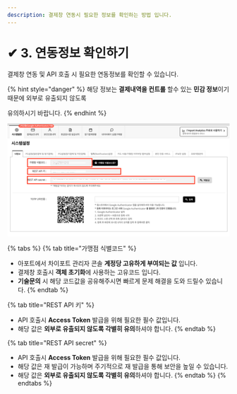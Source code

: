 ```yaml
---
description: 결제창 연동시 필요한 정보를 확인하는 방법 입니다.
---
```


# ✔ 3. 연동정보 확인하기

결제창 연동 및 API 호출 시 필요한 연동정보를 확인할 수 있습니다.

{% hint style="danger" %}
해당 정보는 **결제내역을 컨트롤** 할수 있는 **민감 정보**이기 때문에 외부로 유출되지 않도록

유의하시기 바랍니다.
{% endhint %}

![연동정보 확인](<../.gitbook/assets/image (1).png>)

{% tabs %}
{% tab title="가맹점 식별코드" %}
* 아포트에서 차이포트 관리자 콘솔 **계정당 고유하게 부여되는 값** 입니다.
* 결제창 호출시 **객체 초기화**에 사용하는 고유코드 입니다.
* **기술문의** 시 해당 코드값을 공유해주시면 빠르게 문제 해결을 도와 드릴수 있습니다.
{% endtab %}

{% tab title="REST API 키" %}
* API 호출시 **Access Token** 발급을 위해 필요한 필수 값입니다.
* 해당 값은 **외부로 유출되지 않도록 각별히 유의**하셔야 합니다.
{% endtab %}

{% tab title="REST API secret" %}
* API 호출시 **Access Token** 발급을 위해 필요한 필수 값입니다.
* 해당 값은 재 발급이 가능하며 주기적으로 재 발급을 통해 보안을 높일 수 있습니다.
* 해당 값은 **외부로 유출되지 않도록 각별히 유의**하셔야 합니다.
{% endtab %}
{% endtabs %}
